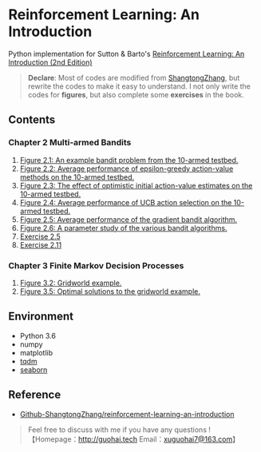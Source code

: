 # Reinforcement Learning: An Introduction
Python implementation for Sutton & Barto's [Reinforcement Learning: An Introduction (2nd Edition)](http://incompleteideas.net/book/the-book.html) 

> **Declare**: Most of codes are modified from [ShangtongZhang](https://github.com/ShangtongZhang/reinforcement-learning-an-introduction), but rewrite the codes to make it easy to understand. I not only write the codes for **figures**, but also complete some **exercises** in the book.

## Contents

### Chapter 2 Multi-armed Bandits

1. [Figure 2.1: An example bandit problem from the 10-armed testbed.](https://github.com/Guohai93/reinforcement-learning-an-introduction/blob/master/chap02/Chap2-Figure.md)
2. [Figure 2.2: Average performance of epsilon-greedy action-value methods on the 10-armed testbed.](https://github.com/Guohai93/reinforcement-learning-an-introduction/blob/master/chap02/Chap2-Figure.md)
3. [Figure 2.3: The effect of optimistic initial action-value estimates on the 10-armed testbed.](https://github.com/Guohai93/reinforcement-learning-an-introduction/blob/master/chap02/Chap2-Figure.md)
4. [Figure 2.4: Average performance of UCB action selection on the 10-armed testbed.](https://github.com/Guohai93/reinforcement-learning-an-introduction/blob/master/chap02/Chap2-Figure.md)
5. [Figure 2.5: Average performance of the gradient bandit algorithm.](https://github.com/Guohai93/reinforcement-learning-an-introduction/blob/master/chap02/Chap2-Figure.md)
6. [Figure 2.6: A parameter study of the various bandit algorithms.](https://github.com/Guohai93/reinforcement-learning-an-introduction/blob/master/chap02/Chap2-Figure.md)
7. [Exercise 2.5](https://github.com/Guohai93/reinforcement-learning-an-introduction/blob/master/chap02/Chap2-Exercise.md)
8. [Exercise 2.11](https://github.com/Guohai93/reinforcement-learning-an-introduction/blob/master/chap02/Chap2-Exercise.md)

### Chapter 3 Finite Markov Decision Processes

1. [Figure 3.2: Gridworld example.](https://github.com/Guohai93/reinforcement-learning-an-introduction/blob/master/chap03/chap3-figure.md)
2. [Figure 3.5: Optimal solutions to the gridworld example.](https://github.com/Guohai93/reinforcement-learning-an-introduction/blob/master/chap03/chap3-figure.md)

## Environment

- Python 3.6
- numpy
- matplotlib
- [tqdm](https://github.com/tqdm/tqdm)
- [seaborn](https://seaborn.pydata.org) 

## Reference

- [Github-ShangtongZhang/reinforcement-learning-an-introduction](https://github.com/ShangtongZhang/reinforcement-learning-an-introduction)

> Feel free to discuss with me if you have any questions !【Homepage：http://guohai.tech  Email：xuguohai7@163.com】